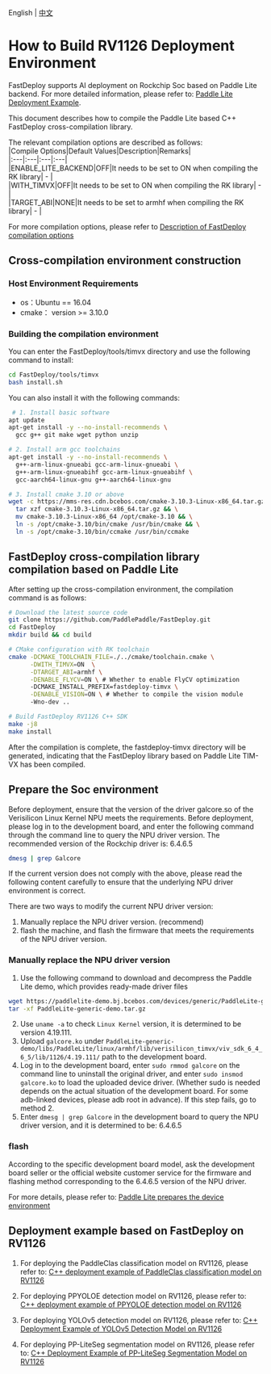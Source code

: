 English | [中文](../../cn/build_and_install/rv1126.md)

# How to Build RV1126 Deployment Environment

FastDeploy supports AI deployment on Rockchip Soc based on Paddle Lite backend. For more detailed information, please refer to: [Paddle Lite Deployment Example](https://www.paddlepaddle.org.cn/lite/develop/demo_guides/verisilicon_timvx.html).

This document describes how to compile the Paddle Lite based C++ FastDeploy cross-compilation library.

The relevant compilation options are described as follows:  
|Compile Options|Default Values|Description|Remarks|  
|:---|:---|:---|:---|  
|ENABLE_LITE_BACKEND|OFF|It needs to be set to ON when compiling the RK library| - |  
|WITH_TIMVX|OFF|It needs to be set to ON when compiling the RK library| - |  
|TARGET_ABI|NONE|It needs to be set to armhf when compiling the RK library| - |  

For more compilation options, please refer to [Description of FastDeploy compilation options](./README.md)

## Cross-compilation environment construction

### Host Environment Requirements  
- os：Ubuntu == 16.04
- cmake： version >= 3.10.0  

### Building the compilation environment
You can enter the FastDeploy/tools/timvx directory and use the following command to install:
```bash
cd FastDeploy/tools/timvx
bash install.sh
```
You can also install it with the following commands:
```bash
 # 1. Install basic software
apt update
apt-get install -y --no-install-recommends \
  gcc g++ git make wget python unzip

# 2. Install arm gcc toolchains
apt-get install -y --no-install-recommends \
  g++-arm-linux-gnueabi gcc-arm-linux-gnueabi \
  g++-arm-linux-gnueabihf gcc-arm-linux-gnueabihf \
  gcc-aarch64-linux-gnu g++-aarch64-linux-gnu

# 3. Install cmake 3.10 or above
wget -c https://mms-res.cdn.bcebos.com/cmake-3.10.3-Linux-x86_64.tar.gz && \
  tar xzf cmake-3.10.3-Linux-x86_64.tar.gz && \
  mv cmake-3.10.3-Linux-x86_64 /opt/cmake-3.10 && \
  ln -s /opt/cmake-3.10/bin/cmake /usr/bin/cmake && \
  ln -s /opt/cmake-3.10/bin/ccmake /usr/bin/ccmake
```

## FastDeploy cross-compilation library compilation based on Paddle Lite
After setting up the cross-compilation environment, the compilation command is as follows:
```bash
# Download the latest source code
git clone https://github.com/PaddlePaddle/FastDeploy.git
cd FastDeploy  
mkdir build && cd build

# CMake configuration with RK toolchain
cmake -DCMAKE_TOOLCHAIN_FILE=./../cmake/toolchain.cmake \
      -DWITH_TIMVX=ON  \
      -DTARGET_ABI=armhf \
      -DENABLE_FLYCV=ON \ # Whether to enable FlyCV optimization
      -DCMAKE_INSTALL_PREFIX=fastdeploy-timvx \
      -DENABLE_VISION=ON \ # Whether to compile the vision module
      -Wno-dev ..

# Build FastDeploy RV1126 C++ SDK
make -j8
make install
```  
After the compilation is complete, the fastdeploy-timvx directory will be generated, indicating that the FastDeploy library based on Paddle Lite TIM-VX has been compiled.

## Prepare the Soc environment
Before deployment, ensure that the version of the driver galcore.so of the Verisilicon Linux Kernel NPU meets the requirements. Before deployment, please log in to the development board, and enter the following command through the command line to query the NPU driver version. The recommended version of the Rockchip driver is: 6.4.6.5
```bash
dmesg | grep Galcore
```  
If the current version does not comply with the above, please read the following content carefully to ensure that the underlying NPU driver environment is correct.

There are two ways to modify the current NPU driver version:
1. Manually replace the NPU driver version. (recommend)
2. flash the machine, and flash the firmware that meets the requirements of the NPU driver version.

### Manually replace the NPU driver version
1. Use the following command to download and decompress the Paddle Lite demo, which provides ready-made driver files
```bash
wget https://paddlelite-demo.bj.bcebos.com/devices/generic/PaddleLite-generic-demo.tar.gz
tar -xf PaddleLite-generic-demo.tar.gz
```
2. Use `uname -a` to check `Linux Kernel` version, it is determined to be version 4.19.111.
3. Upload `galcore.ko` under `PaddleLite-generic-demo/libs/PaddleLite/linux/armhf/lib/verisilicon_timvx/viv_sdk_6_4_6_5/lib/1126/4.19.111/` path to the development board.
4. Log in to the development board, enter `sudo rmmod galcore` on the command line to uninstall the original driver, and enter `sudo insmod galcore.ko` to load the uploaded device driver. (Whether sudo is needed depends on the actual situation of the development board. For some adb-linked devices, please adb root in advance). If this step fails, go to method 2.
5. Enter `dmesg | grep Galcore` in the development board to query the NPU driver version, and it is determined to be: 6.4.6.5

### flash
According to the specific development board model, ask the development board seller or the official website customer service for the firmware and flashing method corresponding to the 6.4.6.5 version of the NPU driver.

For more details, please refer to: [Paddle Lite prepares the device environment](https://www.paddlepaddle.org.cn/lite/develop/demo_guides/verisilicon_timvx.html#zhunbeishebeihuanjing)

## Deployment example based on FastDeploy on RV1126
1. For deploying the PaddleClas classification model on RV1126, please refer to: [C++ deployment example of PaddleClas classification model on RV1126](../../../examples/vision/classification/paddleclas/rv1126/README.md)

2. For deploying PPYOLOE detection model on RV1126, please refer to: [C++ deployment example of PPYOLOE detection model on RV1126](../../../examples/vision/detection/paddledetection/rv1126/README.md)

3. For deploying YOLOv5 detection model on RV1126, please refer to: [C++ Deployment Example of YOLOv5 Detection Model on RV1126](../../../examples/vision/detection/yolov5/rv1126/README.md)

4. For deploying PP-LiteSeg segmentation model on RV1126, please refer to: [C++ Deployment Example of PP-LiteSeg Segmentation Model on RV1126](../../../examples/vision/segmentation/paddleseg/rv1126/README.md)
